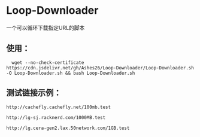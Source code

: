 # Loop-Downloader
一个可以循环下载指定URL的脚本
## 使用：
```
  wget --no-check-certificate https://cdn.jsdelivr.net/gh/Ashes26/Loop-Downloader/Loop-Downloader.sh -O Loop-Downloader.sh && bash Loop-Downloader.sh
```
## 测试链接示例：
```
http://cachefly.cachefly.net/100mb.test
```
```
http://lg-sj.racknerd.com/1000MB.test
```
```
http://lg.cera-gen2.lax.50network.com/1GB.test
```
